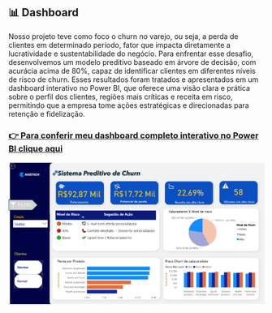 ## 📊 Dashboard

Nosso projeto teve como foco o churn no varejo, ou seja, a perda de clientes em determinado período, fator que impacta diretamente a lucratividade e sustentabilidade do negócio. Para enfrentar esse desafio, desenvolvemos um modelo preditivo baseado em árvore de decisão, com acurácia acima de 80%, capaz de identificar clientes em diferentes níveis de risco de churn. Esses resultados foram tratados e apresentados em um dashboard interativo no Power BI, que oferece uma visão clara e prática sobre o perfil dos clientes, regiões mais críticas e receita em risco, permitindo que a empresa tome ações estratégicas e direcionadas para retenção e fidelização.

### <u>👉 Para conferir meu dashboard completo interativo no Power BI clique aqui</u>

[![Dashboard Preview](powerbi-preview.png)](https://app.powerbi.com/view?r=eyJrIjoiMTYzNjY0ZjctYThjOS00NzJmLWJkM2UtZTNmZjQyMDcyYzJhIiwidCI6IjExZGJiZmUyLTg5YjgtNDU0OS1iZTEwLWNlYzM2NGU1OTU1MSIsImMiOjR9)
